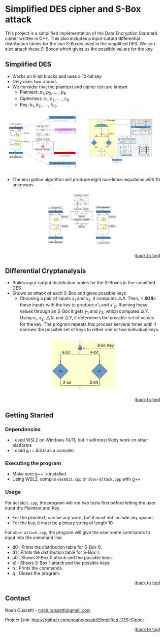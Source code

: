 <div id="top"></div>

# Simplified DES cipher and S-Box attack

This project is a simplified implementation of the Data Encryption Standard cipher written in C++.  This also includes a input-output differential distribution tables for the two S-Boxes used in the simplified DES.  We can also attack these S-Boxes which gives us the possible values for the key.

## Simplified DES

* Works on 8-bit blocks and uses a 10-bit key
* Only uses two rounds
* We consider that the plaintext and cipher text are known:
  * Plaintext:  *p*<sub>1</sub>, *p*<sub>2</sub>, ... , *p*<sub>8</sub> 
  * Ciphertext: *c*<sub>1</sub>, *c*<sub>2</sub>, ... , *c*<sub>8</sub>
  * Key: *k*<sub>1</sub>, *k*<sub>2</sub>, ... , *k*<sub>10</sub>
<p align="center">
    <img style="border-radius: 20px; width: 49%" src="./img/DES.png">
    <img style="border-radius: 20px; width: 49%" src="./img/f-func.png">
</p>

* The encryption algorithm will produce eight non-linear equations with 10 unknowns

<p align="center">
    <img style="border-radius: 20px; width: 49%" src="./img/encryption-decryption.png">
</p>

<p align="right">(<a href="#top">back to top</a>)</p>

## Differential Cryptanalysis

* Builds input-output distribution tables for the S-Boxes in the simplified DES
* Shows an attack of each S-Box and gives possible keys
  * Choosing a pair of inputs *x*<sub>1</sub> and *x*<sub>2</sub>, it computes &#9651;*X*. Then, it **XOR**s these inputs with the key to produce *x*'<sub>1</sub> and *x*'<sub>2</sub>. Running these values through an S-Box it gets *y*<sub>1</sub> and *y*<sub>2</sub>, which computes &#9651;*Y*.  Using *x*<sub>1</sub>, *x*<sub>2</sub>, &#9651;*X*, and &#9651;*Y*, it determines the possible set of values for the key.  The program repeats this process serveral times until it narrows the possible set of keys to either one or two individual keys.

<p align="center">
    <img style="border-radius: 20px; width: 49%" src="./img/s-box.png">
</p>

<p align="right">(<a href="#top">back to top</a>)</p>

## Getting Started

### Dependencies

* I used WSL2 on Windows 10/11, but it will most likely work on other platforms
* I used g++ 9.3.0 as a compiler

### Executing the program

* Make sure g++ is installed
* Using WSL2, compile `des8bit.cpp` or `sbox-attack.cpp` with g++

### Usage

For `des8bit.cpp`, the program will run two tests first before letting the user input the Plaintext and Key.

* For the plaintext, can be any word, but it must not include any spaces
* For the key, it must be a binary string of length 10

For `sbox-attack.cpp`, the program will give the user some commands to input into the command line.

* d0 : Prints the distribution table for S-Box 0.
* d1 : Prints the distribution table for S-Box 1.
* a0 : Shows S-Box 0 attack and the possible keys.
* a1 : Shows S-Box 1 attack and the possible keys.
* h : Prints the commands.
* q : Closes the program.

<p align="right">(<a href="#top">back to top</a>)</p>

## Contact

Noah Cussatti - noah.cussatti@gmail.com

Project Link: https://github.com/noahcussatti/Simplified-DES-Cipher

<p align="right">(<a href="#top">back to top</a>)</p>
